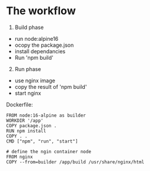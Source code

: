 # The workflow
1. Build phase
  - run node:alpine16
  - ocopy the package.json
  - install dependancies
  - Run 'npm build'
2. Run phase
  - use nginx image
  - copy the result of 'npm build'
  - start nginx

  Dockerfile:
  ```
FROM node:16-alpine as builder
WORKDIR '/app'
COPY package.json .
RUN npm install
COPY . .
CMD ["npm", "run", "start"]

# define the ngin container node
FROM nginx
COPY --from=builder /app/build /usr/share/nginx/html
  ```